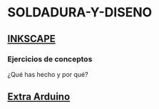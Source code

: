 # SOLDADURA-Y-DISENO
## [INKSCAPE](https://github.com/chenbangwei/SOLDADURA-Y-DISENO/blob/main/INKSCAPE.md)

### Ejercicios de conceptos

¿Qué has hecho y por qué?

## [Extra Arduino](https://github.com/chenbangwei/SOLDADURA-Y-DISENO/blob/main/Extra%20Arduino.md)
